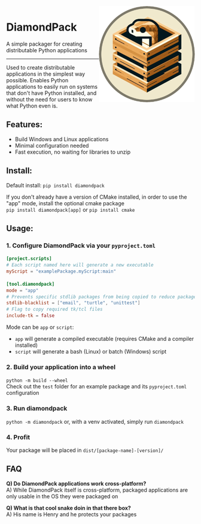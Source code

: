 <img src="https://github.com/alagyn/DiamondPack/blob/d847471f6e84bff69195800990b87b2d95a72342/docs/diamondPack.png?raw=true" width="256" align="right"/>

# DiamondPack
A simple packager for creating distributable Python applications

---

Used to create distributable applications in the simplest way possible.
Enables Python applications to easily run on systems that don't have Python installed, and without the need for users to know what Python even is.

## Features:
- Build Windows and Linux applications
- Minimal configuration needed
- Fast execution, no waiting for libraries to unzip

## Install:

Default install:
`pip install diamondpack`

If you don't already have a version of CMake installed, in order to use the "app" mode,
install the optional cmake package  
`pip install diamondpack[app]`
or
`pip install cmake`

## Usage:

### 1. Configure DiamondPack via your `pyproject.toml`

```toml
[project.scripts]
# Each script named here will generate a new executable
myScript = "examplePackage.myScript:main"

[tool.diamondpack]
mode = "app"
# Prevents specific stdlib packages from being copied to reduce package size
stdlib-blacklist = ["email", "turtle", "unittest"]
# Flag to copy required tk/tcl files
include-tk = false
```

Mode can be `app` or `script`:
- `app` will generate a compiled executable (requires CMake and a compiler installed)
- `script` will generate a bash (Linux) or batch (Windows) script


### 2. Build your application into a wheel
`python -m build --wheel`  
Check out the `test` folder for an example package and its `pyproject.toml` configuration

### 3. Run diamondpack
`python -m diamondpack` or, with a venv activated, simply run `diamondpack`  

### 4. Profit
Your package will be placed in `dist/[package-name]-[version]/`

## FAQ

**Q) Do DiamondPack applications work cross-platform?**  
A) While DiamondPack itself is cross-platform, packaged applications are only usable in the OS they were packaged on

**Q) What is that cool snake doin in that there box?**  
A) His name is Henry and he protects your packages
